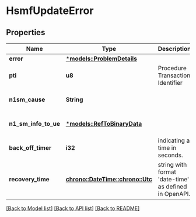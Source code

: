 # HsmfUpdateError

## Properties
Name | Type | Description | Notes
------------ | ------------- | ------------- | -------------
**error** | [***models::ProblemDetails**](ProblemDetails.md) |  | 
**pti** | **u8** | Procedure Transaction Identifier | [optional] [default to None]
**n1sm_cause** | **String** |  | [optional] [default to None]
**n1_sm_info_to_ue** | [***models::RefToBinaryData**](RefToBinaryData.md) |  | [optional] [default to None]
**back_off_timer** | **i32** | indicating a time in seconds. | [optional] [default to None]
**recovery_time** | [**chrono::DateTime::<chrono::Utc>**](DateTime.md) | string with format 'date-time' as defined in OpenAPI. | [optional] [default to None]

[[Back to Model list]](../README.md#documentation-for-models) [[Back to API list]](../README.md#documentation-for-api-endpoints) [[Back to README]](../README.md)


